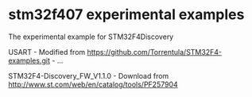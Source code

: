 stm32f407 experimental examples
=========

The experimental example for STM32F4Discovery


USART
	- Modified from https://github.com/Torrentula/STM32F4-examples.git
	- ...


STM32F4-Discovery_FW_V1.1.0
	- Download from http://www.st.com/web/en/catalog/tools/PF257904










